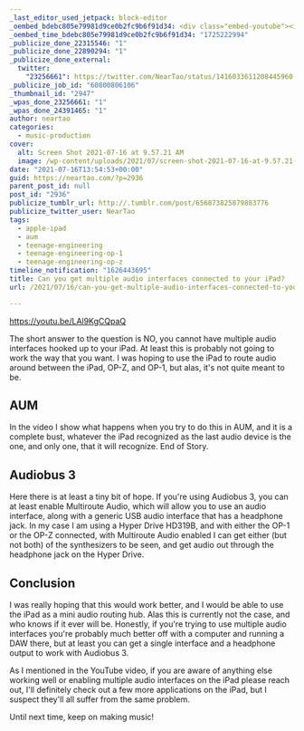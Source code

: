 ```yaml
---
_last_editor_used_jetpack: block-editor
_oembed_bdebc805e79981d9ce0b2fc9b6f91d34: <div class="embed-youtube"><iframe title="Can you get multiple audio interfaces connected to your iPad?" width="750" height="422" src="https://www.youtube.com/embed/LAl9KgCQpaQ?feature=oembed" frameborder="0" allow="accelerometer; autoplay; clipboard-write; encrypted-media; gyroscope; picture-in-picture; web-share" referrerpolicy="strict-origin-when-cross-origin" allowfullscreen></iframe></div>
_oembed_time_bdebc805e79981d9ce0b2fc9b6f91d34: "1725222994"
_publicize_done_22315546: "1"
_publicize_done_22890294: "1"
_publicize_done_external:
  twitter:
    "23256661": https://twitter.com/NearTao/status/1416033611208445960
_publicize_job_id: "60800806106"
_thumbnail_id: "2947"
_wpas_done_23256661: "1"
_wpas_done_24391465: "1"
author: neartao
categories:
  - music-production
cover:
  alt: Screen Shot 2021-07-16 at 9.57.21 AM
  image: /wp-content/uploads/2021/07/screen-shot-2021-07-16-at-9.57.21-am.png
date: "2021-07-16T13:54:53+00:00"
guid: https://neartao.com/?p=2936
parent_post_id: null
post_id: "2936"
publicize_tumblr_url: http://.tumblr.com/post/656873825879883776
publicize_twitter_user: NearTao
tags:
  - apple-ipad
  - aum
  - teenage-engineering
  - teenage-engineering-op-1
  - teenage-engineering-op-z
timeline_notification: "1626443695"
title: Can you get multiple audio interfaces connected to your iPad?
url: /2021/07/16/can-you-get-multiple-audio-interfaces-connected-to-your-ipad/

---
```

https://youtu.be/LAl9KgCQpaQ

The short answer to the question is NO, you cannot have multiple audio interfaces hooked up to your iPad. At least this is probably not going to work the way that you want. I was hoping to use the iPad to route audio around between the iPad, OP-Z, and OP-1, but alas, it's not quite meant to be.

## AUM

In the video I show what happens when you try to do this in AUM, and it is a complete bust, whatever the iPad recognized as the last audio device is the one, and only one, that it will recognize. End of Story.

## Audiobus 3

Here there is at least a tiny bit of hope. If you're using Audiobus 3, you can at least enable Multiroute Audio, which will allow you to use an audio interface, along with a generic USB audio interface that has a headphone jack. In my case I am using a Hyper Drive HD319B, and with either the OP-1 or the OP-Z connected, with Multiroute Audio enabled I can get either (but not both) of the synthesizers to be seen, and get audio out through the headphone jack on the Hyper Drive.

## Conclusion

I was really hoping that this would work better, and I would be able to use the iPad as a mini audio routing hub. Alas this is currently not the case, and who knows if it ever will be. Honestly, if you're trying to use multiple audio interfaces you're probably much better off with a computer and running a DAW there, but at least you can get a single interface and a headphone output to work with Audiobus 3.

As I mentioned in the YouTube video, if you are aware of anything else working well or enabling multiple audio interfaces on the iPad please reach out, I'll definitely check out a few more applications on the iPad, but I suspect they'll all suffer from the same problem.

Until next time, keep on making music!
